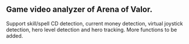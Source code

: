 ## Game video analyzer of Arena of Valor.
Support skill/spell CD detection, current money detection, virtual joystick detection, hero level detection and hero tracking.
More functions to be added.
